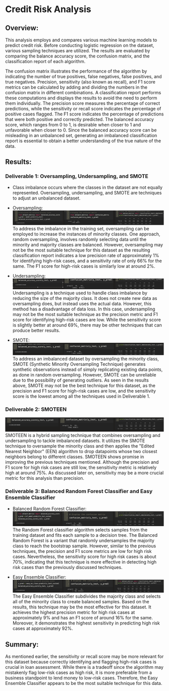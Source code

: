 # Credit Risk Analysis

## Overview:
This analysis employs and compares various machine learning models to predict credit risk. Before conducting logistic regression on the dataset, various sampling techniques are utilized. The results are evaluated by comparing the balance accuracy score, the confusion matrix, and the classification report of each algorithm.

The confusion matrix illustrates the performance of the algorithm by indicating the number of true positives, false negatives, false positives, and true negatives. Precision, sensitivity (also known as recall), and F1 score metrics can be calculated by adding and dividing the numbers in the confusion matrix in different combinations. A classification report performs these computations and displays the results to avoid the need to perform them individually. The precision score measures the percentage of correct predictions, while the sensitivity or recall score indicates the percentage of positive cases flagged. The F1 score indicates the percentage of predictions that were both positive and correctly predicted. The balanced accuracy score, which ranges from 0 to 1, is desirable when closer to 1 and unfavorable when closer to 0. Since the balanced accuracy score can be misleading in an unbalanced set, generating an imbalanced classification report is essential to obtain a better understanding of the true nature of the data.


## Results:
### Deliverable 1: Oversampling, Undersampling, and SMOTE
* Class imbalance occurs where the classes in the dataset are not equally represented.  Oversampling, undersampling, and SMOTE are techniques to adjust an unbalanced dataset.  

* Oversampling:
![oversample all](https://github.com/laurlen2112/credit_risk_analysis/blob/main/resources/del%201%20%20oversample%20all.png)
To address the imbalance in the training set, oversampling can be employed to increase the instances of minority classes. One approach, random oversampling, involves randomly selecting data until the minority and majority classes are balanced. However, oversampling may not be the most suitable technique for this dataset as the resulting classification report indicates a low precision rate of approximately 1% for identifying high-risk cases, and a sensitivity rate of only 66% for the same. The F1 score for high-risk cases is similarly low at around 2%.  

* Undersampling: 
![undersample all](https://github.com/laurlen2112/credit_risk_analysis/blob/main/resources/del%201%20undersample%20all.png)
Undersampling is a technique used to handle class imbalance by reducing the size of the majority class. It does not create new data as oversampling does, but instead uses the actual data. However, this method has a disadvantage of data loss. In this case, undersampling may not be the most suitable technique as the precision metric and F1 score for identifying high-risk cases are low. While the sensitivity score is slightly better at around 69%, there may be other techniques that can produce better results.

* SMOTE:
![Smote all](https://github.com/laurlen2112/credit_risk_analysis/blob/main/resources/del%201%20smote%20all.png)
To address an imbalanced dataset by oversampling the minority class, SMOTE (Synthetic Minority Oversampling Technique) generates synthetic observations instead of simply replicating existing data points, as done in random oversampling. However, SMOTE can be unreliable due to the possibility of generating outliers. As seen in the results above, SMOTE may not be the best technique for this dataset, as the precision and F1 score for high-risk cases are low, and the sensitivity score is the lowest among all the techniques used in Deliverable 1.

### Deliverable 2: SMOTEEN
![Smoteen all](https://github.com/laurlen2112/credit_risk_analysis/blob/main/resources/del%202%20smoteen%20all.png)
SMOTEEN is a hybrid sampling technique that combines oversampling and undersampling to tackle imbalanced datasets. It utilizes the SMOTE technique to oversample the minority class and then applies the "Edited Nearest Neighbor" (EEN) algorithm to drop datapoints whose two closest neighbors belong to different classes. SMOTEEN shows promise in improving the previous techniques mentioned. Although the precision and F1 score for high risk cases are still low, the sensitivity metric is relatively high at around 75%. As discussed later on, sensitivity may be a more crucial metric for this analysis than precision.


### Deliverable 3: Balanced Random Forest Classifier and Easy Ensemble Classifier

* Balanced Random Forest Classifier:   
![Balanced Forrest](https://github.com/laurlen2112/credit_risk_analysis/blob/main/resources/del%203%20bal%20forest%20all.png)
The Random Forest classifier algorithm selects samples from the training dataset and fits each sample to a decision tree. The Balanced Random Forest is a variant that randomly undersamples the majority class to reach the bootstrap sample. However, similar to the previous techniques, the precision and F1 score metrics are low for high risk cases. Nevertheless, the sensitivity score for high risk cases is about 70%, indicating that this technique is more effective in detecting high risk cases than the previously discussed techniques.

* Easy Ensemble Classifier:
![easy classifier](https://github.com/laurlen2112/credit_risk_analysis/blob/main/resources/del%203%20class%20bal%20accruacy%20all.png)
The Easy Ensemble Classifier subdivides the majority class and selects all of the minority class to create balanced samples. Based on the results, this technique may be the most effective for this dataset. It achieves the highest precision metric for high risk cases at approximately 9% and has an F1 score of around 16% for the same. Moreover, it demonstrates the highest sensitivity in predicting high risk cases at approximately 92%.

## Summary:
As mentioned earlier, the sensitivity or recall score may be more relevant for this dataset because correctly identifying and flagging high-risk cases is crucial in loan assessment. While there is a tradeoff since the algorithm may mistakenly flag low-risk cases as high risk, it is more preferable from a business standpoint to lend money to low-risk cases. Therefore, the Easy Ensemble Classifier appears to be the most suitable technique for this data.
